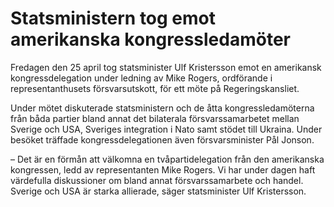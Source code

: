 # Statsministern tog emot amerikanska kongressledamöter

Fredagen den 25 april tog statsminister Ulf Kristersson emot en amerikansk kongressdelegation under ledning av Mike Rogers, ordförande i representanthusets försvarsutskott, för ett möte på Regeringskansliet.

Under mötet diskuterade statsministern och de åtta kongressledamöterna från båda partier bland annat det bilaterala försvarssamarbetet mellan Sverige och USA, Sveriges integration i Nato samt stödet till Ukraina. Under besöket träffade kongressdelegationen även försvarsminister Pål Jonson.

– Det är en förmån att välkomna en tvåpartidelegation från den amerikanska kongressen, ledd av representanten Mike Rogers. Vi har under dagen haft värdefulla diskussioner om bland annat försvarssamarbete och handel. Sverige och USA är starka allierade, säger statsminister Ulf Kristersson.
